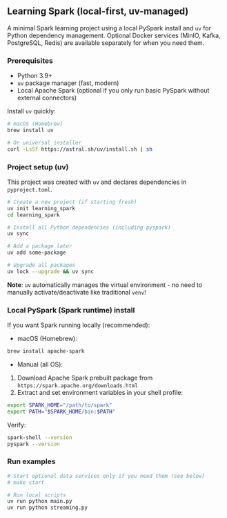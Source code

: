 ## Learning Spark (local-first, uv-managed)

A minimal Spark learning project using a local PySpark install and `uv` for Python dependency management. Optional Docker services (MinIO, Kafka, PostgreSQL, Redis) are available separately for when you need them.

### Prerequisites
- Python 3.9+
- `uv` package manager (fast, modern)
- Local Apache Spark (optional if you only run basic PySpark without external connectors)

Install `uv` quickly:
```bash
# macOS (Homebrew)
brew install uv

# Or universal installer
curl -LsSf https://astral.sh/uv/install.sh | sh
```

### Project setup (uv)
This project was created with `uv` and declares dependencies in `pyproject.toml`.
```bash
# Create a new project (if starting fresh)
uv init learning_spark
cd learning_spark

# Install all Python dependencies (including pyspark)
uv sync

# Add a package later
uv add some-package

# Upgrade all packages
uv lock --upgrade && uv sync
```

**Note**: `uv` automatically manages the virtual environment - no need to manually activate/deactivate like traditional `venv`!

### Local PySpark (Spark runtime) install
If you want Spark running locally (recommended):

- macOS (Homebrew):
```bash
brew install apache-spark
```
- Manual (all OS):
1) Download Apache Spark prebuilt package from `https://spark.apache.org/downloads.html`
2) Extract and set environment variables in your shell profile:
```bash
export SPARK_HOME="/path/to/spark"
export PATH="$SPARK_HOME/bin:$PATH"
```

Verify:
```bash
spark-shell --version
pyspark --version
```

### Run examples
```bash
# Start optional data services only if you need them (see below)
# make start

# Run local scripts
uv run python main.py
uv run python streaming.py
```
<!-- 
### Optional: Docker services (MinIO/Kafka/Postgres/Redis)
If you want S3-like storage, Kafka streams, or a SQL database locally, use the provided Docker Compose stack and helper Make targets. See `README-Docker.md` for details.

Common commands:
```bash
make start     # start services
make status    # check status
make logs      # tail logs
make stop      # stop services
make clean     # remove containers + volumes
```

### Repo layout
- `main.py` – sample batch/ETL style code
- `streaming.py` – sample streaming code
- `README-Docker.md` – optional services reference
- `docker-compose.yml` – optional services stack

### Notes
- PySpark library is managed by `uv` (see `pyproject.toml`).
- If your code needs connectors (e.g., Kafka source), ensure your local Spark has the right packages via `--packages` or by placing JARs in `$SPARK_HOME/jars`.
- Keep day-to-day commands simple with the Makefile; use Docker only when needed. -->
